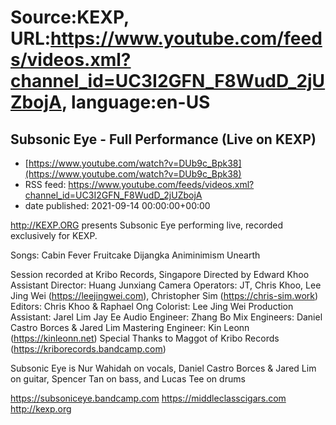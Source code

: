 # Source:KEXP, URL:https://www.youtube.com/feeds/videos.xml?channel_id=UC3I2GFN_F8WudD_2jUZbojA, language:en-US

## Subsonic Eye - Full Performance (Live on KEXP)
 - [https://www.youtube.com/watch?v=DUb9c_Bpk38](https://www.youtube.com/watch?v=DUb9c_Bpk38)
 - RSS feed: https://www.youtube.com/feeds/videos.xml?channel_id=UC3I2GFN_F8WudD_2jUZbojA
 - date published: 2021-09-14 00:00:00+00:00

http://KEXP.ORG presents Subsonic Eye performing live, recorded exclusively for KEXP.

Songs:
Cabin Fever
Fruitcake
Dijangka
Animinimism
Unearth

Session recorded at Kribo Records, Singapore
Directed by Edward Khoo
Assistant Director: Huang Junxiang
Camera Operators: JT, Chris Khoo, Lee Jing Wei (https://leejingwei.com), Christopher Sim (https://chris-sim.work)
Editors: Chris Khoo & Raphael Ong
Colorist: Lee Jing Wei
Production Assistant: Jarel Lim Jay Ee
Audio Engineer: Zhang Bo
Mix Engineers: Daniel Castro Borces & Jared Lim
Mastering Engineer: Kin Leonn (https://kinleonn.net)
Special Thanks to Maggot of Kribo Records (https://kriborecords.bandcamp.com)

Subsonic Eye is Nur Wahidah on vocals, Daniel Castro Borces & Jared Lim on guitar, Spencer Tan on bass, and Lucas Tee on drums

https://subsoniceye.bandcamp.com
https://middleclasscigars.com
http://kexp.org

